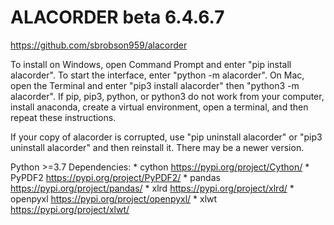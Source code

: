 # ALACORDER beta 6.4.6.7

https://github.com/sbrobson959/alacorder

To install on Windows, open Command Prompt and enter "pip install alacorder". To start the interface, enter "python -m alacorder". On Mac, open the Terminal and enter "pip3 install alacorder" then "python3 -m alacorder". If pip, pip3, python, or python3 do not work from your computer, install anaconda, create a virtual environment, open a terminal, and then repeat these instructions.

If your copy of alacorder is corrupted, use "pip uninstall alacorder" or "pip3 uninstall alacorder" and then reinstall it. There may be a newer version.

Python >=3.7
Dependencies:
	 *	cython			https://pypi.org/project/Cython/
	 *	PyPDF2			https://pypi.org/project/PyPDF2/
	 *	pandas			https://pypi.org/project/pandas/
	 *	xlrd			https://pypi.org/project/xlrd/
	 *	openpyxl		https://pypi.org/project/openpyxl/
	 *	xlwt			https://pypi.org/project/xlwt/
